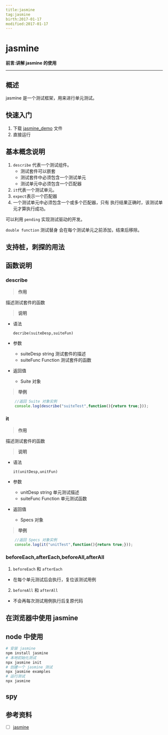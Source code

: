 ```yaml
---
title:jasmine    
tag:jasmine      
birth:2017-01-17      
modified:2017-01-17      
---
```


jasmine
===
**前言:讲解 jasmine 的使用**

---

## 概述
jasmine 是一个测试框架，用来进行单元测试。


## 快速入门
1. 下载  [jasmine_demo]() 文件
2. 直接运行

## 基本概念说明
1. `describe` 代表一个测试组件。
    * 测试套件可以嵌套
    * 测试套件中必须包含一个测试单元
    * 测试单元中必须包含一个匹配器
2. `it`代表一个测试单元。
3. `expect`表示一个匹配器
4. 一个测试单元中必须包含一个或多个匹配器，只有
执行结果正确时，该测试单元才算执行成功。

可以利用 `pending` 实现测试驱动的开发。

`double function` 测试替身
会在每个测试单元之前添加，结束后移除。


## 支持桩，刺探的用法

## 函数说明

### describe 

> **作用**

描述测试套件的函数

> **说明**

* 语法
    
    `decribe(suiteDesp,suiteFun)`

* 参数
    * suiteDesp string 测试套件的描述
    * suiteFunc Function 测试套件的函数

* 返回值
    * Suite 对象
    
> **举例**
    
```js
    //返回 Suite 对象实例
    console.log(describe("suiteTest",function(){return true;}));
```

### it 

> **作用**

描述测试套件的函数

> **说明**

* 语法
    
    `it(unitDesp,unitFun)`

* 参数
    * unitDesp string 单元测试描述
    * suiteFunc Function 单元测试函数

* 返回值
    * Specs 对象
    
> **举例**
    
```js
    //返回 Specs 对象实例
    console.log(it("unitTest",function(){return true;}));
```

### beforeEach,afterEach,beforeAll,afterAll
1. `beforeEach` 和  `afterEach`
* 在每个单元测试后会执行，复位该测试用例

2. `beforeAll` 和  `afterAll`
* 不会再每次测试用例执行后复原代码


## 在浏览器中使用 jasmine


## node 中使用
```bash
# 安装 jasmine
npm install jasmine
# 本地初始化测试
npx jasmine init
# 创建一个 jasmine 测试
npx jasmine examples
# 运行测试
npx jasmine
```

## spy


## 参考资料
* [ ] [jasmine](https://jasmine.github.io/tutorials/your_first_suite.html)